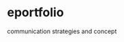 # eportfolio
communication strategies and concept
<html> 
  <head>
    <title>Heading in Html < /title>
      </head>
    <body>
      <h1>Communication strategies and concepts</h1>
      <h2>confidence skills on oral communication and presentation</h2>
      <h3>Work efficiency as part of a team</h3>
      <h4>communication effectively </h4>
      <h5>conflict management and resolution strategies </h5>
      <img src="royal3.png" alt"royal3">
      </body>
      <html>
        
        
